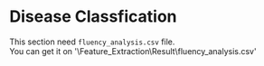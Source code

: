 # Disease Classfication

This section need `fluency_analysis.csv` file. </br>
You can get it on '\Feature_Extraction\Result\fluency_analysis.csv'
